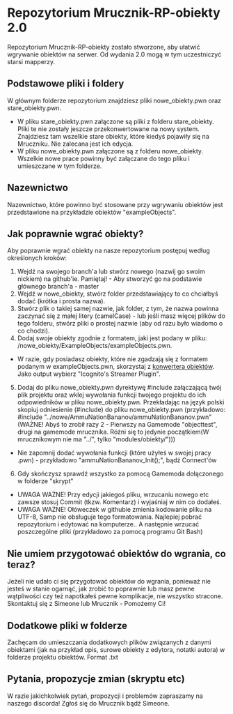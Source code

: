 # Repozytorium Mrucznik-RP-obiekty 2.0
Repozytorium Mrucznik-RP-obiekty zostało stworzone, aby ułatwić wgrywanie obiektów na serwer. Od wydania 2.0 mogą w tym uczestniczyć starsi mapperzy. 


## Podstawowe pliki i foldery
W głównym folderze repozytorium znajdziesz pliki nowe_obiekty.pwn oraz stare_obiekty.pwn.

* W pliku stare_obiekty.pwn załączone są pliki z folderu stare_obiekty. Pliki te nie zostały jeszcze przekonwertowane na nowy system. Znajdziesz tam wszelkie stare
  obiekty, które kiedyś pojawiły się na Mruczniku. Nie zalecana jest ich edycja.
*  W pliku nowe_obiekty.pwn załączone są z folderu nowe_obiekty. Wszelkie nowe prace powinny być załączane do tego pliku i umieszczane w tym folderze.

## Nazewnictwo
Nazewnictwo, które powinno być stosowane przy wgrywaniu obiektów jest przedstawione na przykładzie obiektów "exampleObjects".

## Jak poprawnie wgrać obiekty?
Aby poprawnie wgrać obiekty na nasze repozytorium postępuj według określonych kroków:

1. Wejdź na swojego branch'a lub stwórz nowego (nazwij go swoim nickiem) na github'ie. Pamiętaj! - Aby stworzyć go na podstawie głównego branch'a - master
2. Wejdź w nowe_obiekty, stwórz folder przedstawiający to co chciałbyś dodać (krótka i prosta nazwa).
3. Stwórz plik o takiej samej nazwie, jak folder, z tym, że nazwa powinna zaczynać się z małej litery (camelCase) - lub jeśli masz więcej plików do tego folderu, stwórz pliki o prostej nazwie (aby od razu było wiadomo o co chodzi).
4. Dodaj swoje obiekty zgodnie z formatem, jaki jest podany w pliku: /nowe_obiekty/ExampleObjects/exampleObjects.pwn.
 * W razie, gdy posiadasz obiekty, które nie zgadzają się z formatem podanym w exampleObjects.pwn, skorzystaj z [konwertera obiektów](http://convertffs.com/). Jako output wybierz "Icognito's Streamer Plugin".
5. Dodaj do pliku nowe_obiekty.pwn dyrektywę #include załączającą twój plik projektu oraz wklej wywołania funkcji twojego projektu do ich odpowiedników w pliku nowe_obiekty.pwn. Przekładając na język polski skopiuj odniesienie (#include) do pliku nowe_obiekty.pwn (przykładowo: #include "../nowe/AmmuNationBananov/ammuNationBananov.pwn"(WAŻNE! Abyś to zrobił razy 2 - Pierwszy na Gamemode "objecttest", drugi na gamemode mrucznika. Różni się to jedynie początkiem(W mrucznikowym nie ma "../", tylko "modules/obiekty/")))
* Nie zapomnij dodać wywołania funkcji (które użyłeś w swojej pracy .pwn) - przykładowo "ammuNationBananov_Init();", bądź Connect'ów
6. Gdy skończysz sprawdź wszystko za pomocą Gamemoda dołączonego w folderze "skrypt"

* UWAGA WAŻNE! Przy edycji jakiegoś pliku, wrzucaniu nowego etc zawsze stosuj Commit (tkzw. Komentarz) i wyjaśniaj w nim co dodałeś. 
* UWAGA WAŻNE! Ołóweczek w githubie zmienia kodowanie pliku na UTF-8, Samp nie obsługuje tego formatowania. Najlepiej pobrać repozytorium i edytować na komputerze.. A następnie wrzucać poszczególne pliki (przykładowo za pomocą programu Git Bash)

## Nie umiem przygotować obiektów do wgrania, co teraz?
Jeżeli nie udało ci się przygotować obiektów do wgrania, ponieważ nie jesteś w stanie ogarnąć, jak zrobić to poprawnie lub masz pewne wątpliwości czy też napotkałeś pewne komplikacje, nie wszystko stracone.
Skontaktuj się z Simeone lub Mrucznik - Pomożemy Ci! 


## Dodatkowe pliki w folderze
Zachęcam do umieszczania dodatkowych plików związanych z danymi obiektami (jak na przykład opis, surowe obiekty z edytora, notatki autora) w folderze projektu obiektów. Format .txt

## Pytania, propozycje zmian (skryptu etc)
W razie jakichkolwiek pytań, propozycji i problemów zapraszamy na naszego discorda! Zgłoś się do Mrucznik bądź Simeone. 
